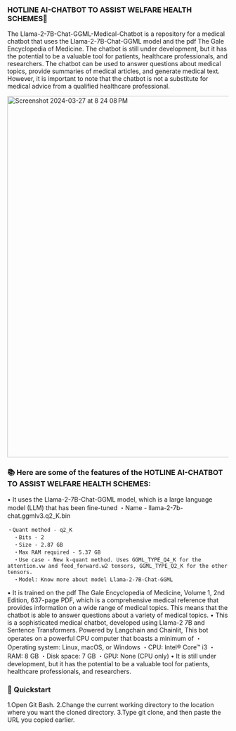 ### HOTLINE AI-CHATBOT TO ASSIST WELFARE HEALTH SCHEMES🐍

The Llama-2-7B-Chat-GGML-Medical-Chatbot is a repository for a medical chatbot that uses the Llama-2-7B-Chat-GGML model and the pdf The Gale Encyclopedia of Medicine. The chatbot is still under development, but it has the potential to be a valuable tool for patients, healthcare professionals, and researchers. The chatbot can be used to answer questions about medical topics, provide summaries of medical articles, and generate medical text. However, it is important to note that the chatbot is not a substitute for medical advice from a qualified healthcare professional.

<img width="822" alt="Screenshot 2024-03-27 at 8 24 08 PM" src="https://github.com/Shrishxok/Medical-Chatbot/assets/120294863/f113f87d-1e40-4a99-921f-285b402399c0">

### 📚 Here are some of the features of the HOTLINE AI-CHATBOT TO ASSIST WELFARE HEALTH SCHEMES:

• It uses the Llama-2-7B-Chat-GGML model, which is a large language model (LLM) that has been fine-tuned
            ・Name - llama-2-7b-chat.ggmlv3.q2_K.bin
   
    ・Quant method - q2_K
      ・Bits - 2
      ・Size - 2.87 GB
      ・Max RAM required - 5.37 GB
      ・Use case - New k-quant method. Uses GGML_TYPE_Q4_K for the attention.vw and feed_forward.w2 tensors, GGML_TYPE_Q2_K for the other tensors.
      ・Model: Know more about model Llama-2-7B-Chat-GGML
• It is trained on the pdf The Gale Encyclopedia of Medicine, Volume 1, 2nd Edition, 637-page PDF, which is a comprehensive medical reference that provides information on a wide range of medical topics. This means that the chatbot is able to answer questions about a variety of medical topics.
• This is a sophisticated medical chatbot, developed using Llama-2 7B and Sentence Transformers. Powered by Langchain and Chainlit, This bot operates on a powerful CPU computer that boasts a minimum of
       ・Operating system: Linux, macOS, or Windows
       ・CPU: Intel® Core™ i3
       ・RAM: 8 GB
       ・Disk space: 7 GB
       ・GPU: None (CPU only)
• It is still under development, but it has the potential to be a valuable tool for patients, healthcare professionals, and researchers.

### 🚀 Quickstart

1.Open Git Bash.
2.Change the current working directory to the location where you want the cloned directory.
3.Type git clone, and then paste the URL you copied earlier.

